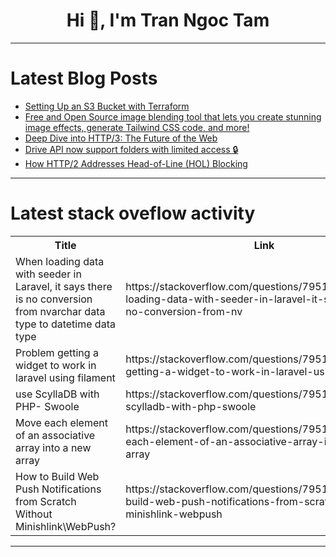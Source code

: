 <h1 align="center">Hi 👋, I'm Tran Ngoc Tam</h1>

---

# Latest Blog Posts 
<!-- BLOG-POST-LIST:START -->
- [Setting Up an S3 Bucket with Terraform](https://dev.to/jamiu_cloud/setting-up-an-s3-bucket-with-terraform-436o)
- [Free and Open Source image blending tool that lets you create stunning image effects, generate Tailwind CSS code, and more!](https://dev.to/muhammadhafijur/free-and-open-source-image-blending-tool-that-lets-you-create-stunning-image-effects-generate-42h4)
- [Deep Dive into HTTP/3: The Future of the Web](https://dev.to/devcorner/deep-dive-into-http3-the-future-of-the-web-kjg)
- [Drive API now support folders with limited access 🔒](https://dev.to/googleworkspace/drive-api-now-support-folders-with-limited-access-1in2)
- [How HTTP/2 Addresses Head-of-Line &lpar;HOL&rpar; Blocking](https://dev.to/devcorner/how-http2-addresses-head-of-line-hol-blocking-3om2)
<!-- BLOG-POST-LIST:END -->

---

# Latest stack oveflow activity
<table>
  <tr><th>Title</th><th>Link</th></tr>
  <!-- STACKOVERFLOW:START --><tr><td>When loading data with seeder in Laravel, it says there is no conversion from nvarchar data type to datetime data type</td><td>https://stackoverflow.com/questions/79514850/when-loading-data-with-seeder-in-laravel-it-says-there-is-no-conversion-from-nv</td></tr><tr><td>Problem getting a widget to work in laravel using filament</td><td>https://stackoverflow.com/questions/79514849/problem-getting-a-widget-to-work-in-laravel-using-filament</td></tr><tr><td>use ScyllaDB with PHP- Swoole</td><td>https://stackoverflow.com/questions/79514634/use-scylladb-with-php-swoole</td></tr><tr><td>Move each element of an associative array into a new array</td><td>https://stackoverflow.com/questions/79514578/move-each-element-of-an-associative-array-into-a-new-array</td></tr><tr><td>How to Build Web Push Notifications from Scratch Without Minishlink\WebPush?</td><td>https://stackoverflow.com/questions/79514550/how-to-build-web-push-notifications-from-scratch-without-minishlink-webpush</td></tr><!-- STACKOVERFLOW:END -->
</table>

---



